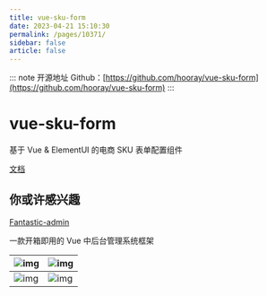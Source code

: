 ```yaml
---
title: vue-sku-form
date: 2023-04-21 15:10:30
permalink: /pages/10371/
sidebar: false
article: false
---
```

::: note 开源地址
Github：[https://github.com/hooray/vue-sku-form](https://github.com/hooray/vue-sku-form)
::: 
# vue-sku-form

基于 Vue & ElementUI 的电商 SKU 表单配置组件

[文档](https://hooray.github.io/vue-sku-form)

## 你或许感兴趣

[Fantastic-admin](https://hooray.gitee.io/fantastic-admin/)

一款开箱即用的 Vue 中后台管理系统框架

| ![img](https://hooray.gitee.io/fantastic-admin/preview1.png) | ![img](https://hooray.gitee.io/fantastic-admin/preview2.png) |
| ------------------------------------------------------------ | ------------------------------------------------------------ |
| ![img](https://hooray.gitee.io/fantastic-admin/preview3.png) | ![img](https://hooray.gitee.io/fantastic-admin/preview4.png) |
